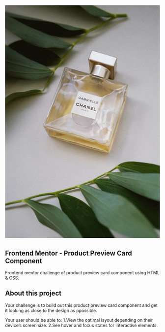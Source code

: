 # ![product preview card component](assets/images/image-product-desktop.jpg)

## Frontend Mentor - Product Preview Card Component

Frontend mentor challenge of product preview card component using HTML &amp; CSS.

## About this project

Your challenge is to build out this product preview card component and get it looking as close to the design as ppossible.

Your user should be able to: 
  1.View the optimal layout depending on their device’s screen size.
  2.See hover and focus states for interactive elements. 